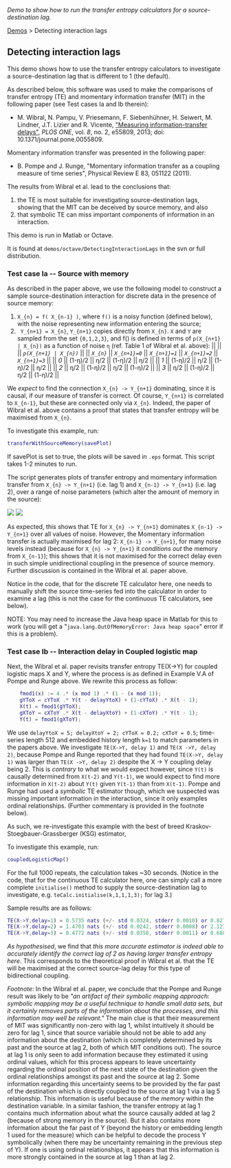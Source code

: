_Demo to show how to run the transfer entropy calculators for a source-destination lag._

[Demos](Demos) > Detecting interaction lags

## Detecting interaction lags

This demo shows how to use the transfer entropy calculators to investigate a source-destination lag that is different to 1 (the default).

As described below, this software was used to make the comparisons of transfer entropy (TE) and momentary information transfer (MIT) in the following paper (see Test cases Ia and Ib therein):

 * M. Wibral, N. Pampu, V. Priesemann, F. Siebenhühner, H. Seiwert, M. Lindner, J.T. Lizier and R. Vicente, ["Measuring information-transfer delays"](http://dx.doi.org/10.1371/journal.pone.0055809), _PLOS ONE_, vol. *8*, no. 2, e55809, 2013; doi: 10.1371/journal.pone.0055809.

Momentary information transfer was presented in the following paper:
 * B. Pompe and J. Runge, "Momentary information transfer as a coupling measure of time series", Physical Review E 83, 051122 (2011).

The results from Wibral et al. lead to the conclusions that:
 1. the TE is most suitable for investigating source-destination lags, showing that the MIT can be deceived by source memory, and also
 1. that symbolic TE can miss important components of information in an interaction.

This demo is run in Matlab or Octave.

It is found at `demos/octave/DetectingInteractionLags` in the svn or full distribution.

### Test case Ia -- Source with memory

As described in the paper above, we use the following model to construct a sample source-destination interaction for discrete data in the presence of source memory:
 1. `X_{n} = f( X_{n-1} )`, where `f()` is a noisy function (defined below), with the noise representing new information entering the source;
 1. ` Y_{n+1} = X_{n}`, `Y_{n+1}` copies directly from `X_{n}`.
`X` and `Y` are sampled from the set `{0,1,2,3}`, and f() is defined in terms of `p(X_{n+1} | X_{n})` as a function of noise `η` (ref. Table 1 of Wibral et al. above):
||  || || *`p(X_{n+1} | X_{n})`* ||
|| *`X_{n}`* || *`X_{n+1}=0`* || *`X_{n+1}=1`* || *`X_{n+1}=2`* || *`X_{n+1}=3`* ||
|| *0* || (1-η)/2 ||   η/2   || (1-η)/2 ||   η/2   ||
|| *1* || (1-η)/2 ||   η/2   || (1-η)/2 ||   η/2   ||
|| *2* ||   η/2   || (1-η)/2 ||   η/2   || (1-η)/2 ||
|| *3* ||   η/2   || (1-η)/2 ||   η/2   || (1-η)/2 ||

We *expect* to find the connection `X_{n} -> Y_{n+1}` dominating, since it is causal, if our measure of transfer is correct. Of course, `Y_{n+1}` is correlated to `X_{n-1}`, but these are connected only via `X_{n}`. Indeed, the paper of Wibral et al. above contains a proof that states that transfer entropy will be maximised from `X_{n}`.

To investigate this example, run:

```matlab
transferWithSourceMemory(savePlot)
```

If savePlot is set to true, the plots will be saved in `.eps` format.
This script takes 1-2 minutes to run.

The script generates plots of transfer entropy and momentary information transfer from `X_{n} -> Y_{n+1}` (i.e. lag 1) and `X_{n-1} -> Y_{n+1}` (i.e. lag 2), over a range of noise parameters (which alter the amount of memory in the source):

![](https://github.com/jlizier/jidt/raw/master/demos/octave/DetectingInteractionLags/sampleResults/sourceMemory-TE.png) ![](https://github.com/jlizier/jidt/raw/master/demos/octave/DetectingInteractionLags/sampleResults/sourceMemory-MIT.png)

As expected, this shows that TE for `X_{n} -> Y_{n+1}` dominates `X_{n-1} -> Y_{n+1}` over all values of noise.
However, the Momentary information transfer is actually maximised for lag 2: `X_{n-1} -> Y_{n+1}`, for many noise levels instead (because for `X_{n} -> Y_{n+1}` it _conditions out_ the memory from `X_{n-1}`); this shows that it is not maximised for the correct delay even in such simple unidirectional coupling in the presence of source memory. Further discussion is contained in the Wibral et al. paper above.

Notice in the code, that for the discrete TE calculator here, one needs to manually shift the source time-series fed into the calculator in order to examine a lag (this is not the case for the continuous TE calculators, see below).

NOTE: You may need to increase the Java heap space in Matlab for this to work (you will get a "`java.lang.OutOfMemoryError: Java heap space`" error if this is a problem).

### Test case Ib -- Interaction delay in Coupled logistic map

Next, the Wibral et al. paper revisits transfer entropy TE(X->Y) for coupled logistic maps X and Y, where the process is as defined in Example V.A of Pompe and Runge above. We rewrite this process as follow:

```matlab
    fmod1(x) := 4 .* (x mod 1) .* (1 - (x mod 1));
    gYToX = cYToX .* Y(t - delayYtoX) + (1-cYToX) .* X(t - 1);
    X(t) = fmod1(gYToX);
    gXToY = cXToY .* X(t - delayXtoY) + (1-cXToY) .* Y(t - 1);
    Y(t) = fmod1(gXToY);
```

We use `delayYtoX = 5; delayXtoY = 2; cYToX = 0.2; cXToY = 0.5`; time-series length 512 and embedded history length `k=1` to match parameters in the papers above.
We investigate `TE(X->Y, delay 1)` and `TE(X ->Y, delay 2)`, because Pompe and Runge reported that they had found `TE(X->Y, delay 1)` was larger than `TE(X ->Y, delay 2)` despite the X -> Y coupling delay being 2.
This is _contrary_ to what we would expect however, since `Y(t)` is causally determined from `X(t-2)` and `Y(t-1)`, we would expect to find more information in `X(t-2)` about `Y(t)` given `Y(t-1)` than from `X(t-1)`.
Pompe and Runge had used a _symbolic_ TE estimator though, which we suspected was missing important information in the interaction, since it only examples ordinal relationships. (Further commentary is provided in the footnote below).

As such, we re-investigate this example with the best of breed Kraskov-Stoegbauer-Grassberger (KSG) estimator,

To investigate this example, run:

```matlab
coupledLogisticMap()
```

For the full 1000 repeats, the calculation takes ~30 seconds.
(Notice in the code, that for the continuous TE calculator here, one can simply call a more complete `initialise()` method to supply the source-destination lag to investigate, e.g. `teCalc.initialise(k,1,1,1,3);` for lag 3.)

Sample results are as follows:

```matlab
TE(X->Y,delay=1) = 0.5735 nats (+/- std 0.0324, stderr 0.0010) or 0.8274 bits
TE(X->Y,delay=2) = 1.4703 nats (+/- std 0.0242, stderr 0.0008) or 2.1212 bits
TE(X->Y,delay=3) = 0.4772 nats (+/- std 0.0358, stderr 0.0011) or 0.6885 bits
```

*As hypothesised*, we find that _this more accurate estimator is indeed able to accurately identify the correct lag of 2 as having larger transfer entropy here_. This corresponds to the theoretical proof in Wibral et al. that the TE will be maximised at the correct source-lag delay for this type of bidirectional coupling.

*Footnote*: In the Wibral et al. paper, we conclude that the Pompe and Runge result was likely to be _"an artifact of their symbolic mapping approach: symbolic mapping may be a useful technique to handle small data sets, but it certainly removes parts of the information about the processes, and this information may well be relevant."_
The main clue is that their measurement of MIT was significantly non-zero with lag 1, whilst intuitively it should be zero for lag 1, since that source variable should not be able to add any information about the destination (which is completely determined by its past and the source at lag 2, both of which MIT conditions out). The source at lag 1 is only seen to add information because they estimated it using ordinal values, which for this process appears to leave uncertainty regarding the ordinal position of the next state of the destination given the ordinal relationships amongst its past and the source at lag 2. Some information regarding this uncertainty seems to be provided by the far past of the destination which is directly coupled to the source at lag 1 via a lag 5 relationship. This information is useful because of the _memory_ within the destination variable. In a similar fashion, the transfer entropy at lag 1 contains much information about what the source causally added at lag 2 (because of strong memory in the source). But it also contains more information about the far past of Y (beyond the history or embedding length 1 used for the measure) which can be helpful to decode the process Y symbolically (when there may be uncertainty remaining in the previous step of Y). If one is using ordinal relationships, it appears that this information is more strongly contained in the source at lag 1 than at lag 2.